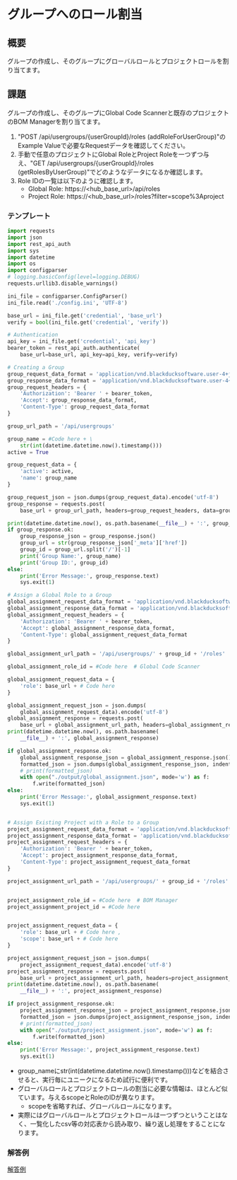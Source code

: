 # グループへのロール割当
## 概要
グループの作成し、そのグループにグローバルロールとプロジェクトロールを割り当てます。


## 課題
グループの作成し、そのグループにGlobal Code Scannerと既存のプロジェクトのBOM Managerを割り当てます。
1. "POST /api/usergroups/{userGroupId}/roles (addRoleForUserGroup)"のExample Valueで必要なRequestデータを確認してください。
2. 手動で任意のプロジェクトにGlobal RoleとProject Roleを一つずつ与え、"GET /api/usergroups/{userGroupId}/roles (getRolesByUserGroup)"でどのようなデータになるか確認します。
3. Role IDの一覧は以下のように確認します。
    * Global Role: https://<hub_base_url>/api/roles
    * Project Role: https://<hub_base_url>/roles?filter=scope%3Aproject


### テンプレート

```assign_role_to_group.py
import requests
import json
import rest_api_auth
import sys
import datetime
import os
import configparser
# logging.basicConfig(level=logging.DEBUG)
requests.urllib3.disable_warnings()

ini_file = configparser.ConfigParser()
ini_file.read('./config.ini', 'UTF-8')

base_url = ini_file.get('credential', 'base_url')
verify = bool(ini_file.get('credential', 'verify'))

# Authentication
api_key = ini_file.get('credential', 'api_key')
bearer_token = rest_api_auth.authenticate(
    base_url=base_url, api_key=api_key, verify=verify)

# Creating a Group
group_request_data_format = 'application/vnd.blackducksoftware.user-4+json'
group_response_data_format = 'application/vnd.blackducksoftware.user-4+json'
group_request_headers = {
    'Authorization': 'Bearer ' + bearer_token,
    'Accept': group_response_data_format,
    'Content-Type': group_request_data_format
}

group_url_path = '/api/usergroups'

group_name = #Code here + \
    str(int(datetime.datetime.now().timestamp()))
active = True

group_request_data = {
    'active': active,
    'name': group_name
}

group_request_json = json.dumps(group_request_data).encode('utf-8')
group_response = requests.post(
    base_url + group_url_path, headers=group_request_headers, data=group_request_json, verify=verify)

print(datetime.datetime.now(), os.path.basename(__file__) + ':', group_response)
if group_response.ok:
    group_response_json = group_response.json()
    group_url = str(group_response_json['_meta']['href'])
    group_id = group_url.split('/')[-1]
    print('Group Name:', group_name)
    print('Group ID:', group_id)
else:
    print('Error Message:', group_response.text)
    sys.exit(1)

# Assign a Global Role to a Group
global_assignment_request_data_format = 'application/vnd.blackducksoftware.user-4+json'
global_assignment_response_data_format = 'application/vnd.blackducksoftware.user-4+json'
global_assignment_request_headers = {
    'Authorization': 'Bearer ' + bearer_token,
    'Accept': global_assignment_response_data_format,
    'Content-Type': global_assignment_request_data_format
}

global_assignment_url_path = '/api/usergroups/' + group_id + '/roles'

global_assignment_role_id = #Code here  # Global Code Scanner

global_assignment_request_data = {
    'role': base_url + # Code here
}

global_assignment_request_json = json.dumps(
    global_assignment_request_data).encode('utf-8')
global_assignment_response = requests.post(
    base_url + global_assignment_url_path, headers=global_assignment_request_headers, data=global_assignment_request_json, verify=verify)
print(datetime.datetime.now(), os.path.basename(
    __file__) + ':', global_assignment_response)

if global_assignment_response.ok:
    global_assignment_response_json = global_assignment_response.json()
    formatted_json = json.dumps(global_assignment_response_json, indent=2)
    # print(formatted_json)    
    with open("./output/global_assignment.json", mode='w') as f:
        f.write(formatted_json)
else:
    print('Error Message:', global_assignment_response.text)
    sys.exit(1)


# Assign Existing Project with a Role to a Group
project_assignment_request_data_format = 'application/vnd.blackducksoftware.user-4+json'
project_assignment_response_data_format = 'application/vnd.blackducksoftware.user-4+json'
project_assignment_request_headers = {
    'Authorization': 'Bearer ' + bearer_token,
    'Accept': project_assignment_response_data_format,
    'Content-Type': project_assignment_request_data_format
}

project_assignment_url_path = '/api/usergroups/' + group_id + '/roles'


project_assignment_role_id = #Code here  # BOM Manager
project_assignment_project_id = #Code here


project_assignment_request_data = {
    'role': base_url + # Code here ,
    'scope': base_url + # Code here
}

project_assignment_request_json = json.dumps(
    project_assignment_request_data).encode('utf-8')
project_assignment_response = requests.post(
    base_url + project_assignment_url_path, headers=project_assignment_request_headers, data=project_assignment_request_json, verify=verify)
print(datetime.datetime.now(), os.path.basename(
    __file__) + ':', project_assignment_response)

if project_assignment_response.ok:
    project_assignment_response_json = project_assignment_response.json()
    formatted_json = json.dumps(project_assignment_response_json, indent=2)
    # print(formatted_json)    
    with open("./output/project_assignment.json", mode='w') as f:
        f.write(formatted_json)    
else:
    print('Error Message:', project_assignment_response.text)
    sys.exit(1)


```
* group_nameにstr(int(datetime.datetime.now().timestamp()))などを結合させると、実行毎にユニークになるため試行に便利です。
* グローバルロールとプロジェクトロールの割当に必要な情報は、ほとんど似ています。与えるscopeとRoleのIDが異なります。
    * scopeを省略すれば、グローバルロールになります。
* 実際にはグローバルロールとプロジェクトロールは一つずつということはなく、一覧化したcsv等の対応表から読み取り、繰り返し処理をすることになります。

### 解答例
[解答例](../assign_role_to_group.py)

